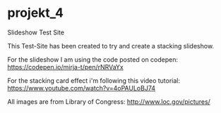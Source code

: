 # projekt_4
Slideshow Test Site


This Test-Site has been created to try and create a stacking slideshow.

For the slideshow I am using the code posted on codepen: https://codepen.io/mirja-t/pen/rNRVaYx

For the stacking card effect i'm following this video tutorial: https://www.youtube.com/watch?v=4oPAULoBJ74

All images are from Library of Congress: http://www.loc.gov/pictures/
